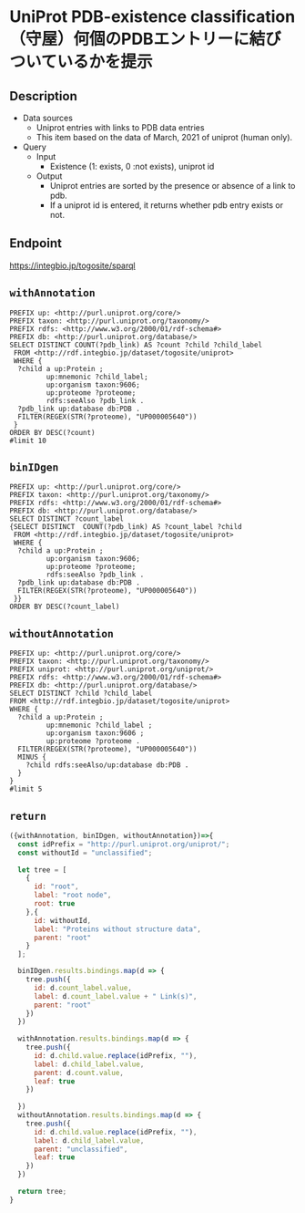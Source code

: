 # UniProt PDB-existence classification（守屋）何個のPDBエントリーに結びついているかを提示

## Description
 
- Data sources
    - Uniprot entries with links to PDB data entries
    - This item based on the data of March, 2021 of uniprot (human only).
- Query
    - Input
        - Existence (1: exists, 0 :not exists), uniprot id
    - Output
        - Uniprot entries are sorted by the presence or absence of a link to pdb.
        - If a uniprot id is entered, it returns whether pdb entry exists or not.

## Endpoint
https://integbio.jp/togosite/sparql

## `withAnnotation`
```sparql
PREFIX up: <http://purl.uniprot.org/core/>
PREFIX taxon: <http://purl.uniprot.org/taxonomy/>
PREFIX rdfs: <http://www.w3.org/2000/01/rdf-schema#>
PREFIX db: <http://purl.uniprot.org/database/>
SELECT DISTINCT COUNT(?pdb_link) AS ?count ?child ?child_label
 FROM <http://rdf.integbio.jp/dataset/togosite/uniprot>
 WHERE {
  ?child a up:Protein ;
         up:mnemonic ?child_label;
         up:organism taxon:9606;
         up:proteome ?proteome;
         rdfs:seeAlso ?pdb_link .
  ?pdb_link up:database db:PDB .
  FILTER(REGEX(STR(?proteome), "UP000005640"))
 }
ORDER BY DESC(?count)
#limit 10
```

## `binIDgen`
```sparql
PREFIX up: <http://purl.uniprot.org/core/>
PREFIX taxon: <http://purl.uniprot.org/taxonomy/>
PREFIX rdfs: <http://www.w3.org/2000/01/rdf-schema#>
PREFIX db: <http://purl.uniprot.org/database/>
SELECT DISTINCT ?count_label 
{SELECT DISTINCT  COUNT(?pdb_link) AS ?count_label ?child
 FROM <http://rdf.integbio.jp/dataset/togosite/uniprot>
 WHERE {
  ?child a up:Protein ;
         up:organism taxon:9606;
         up:proteome ?proteome;
         rdfs:seeAlso ?pdb_link .
  ?pdb_link up:database db:PDB .
  FILTER(REGEX(STR(?proteome), "UP000005640"))
 }}
ORDER BY DESC(?count_label)
```


## `withoutAnnotation`
```sparql
PREFIX up: <http://purl.uniprot.org/core/>
PREFIX taxon: <http://purl.uniprot.org/taxonomy/>
PREFIX uniprot: <http://purl.uniprot.org/uniprot/>
PREFIX rdfs: <http://www.w3.org/2000/01/rdf-schema#>
PREFIX db: <http://purl.uniprot.org/database/>
SELECT DISTINCT ?child ?child_label
FROM <http://rdf.integbio.jp/dataset/togosite/uniprot>
WHERE {
  ?child a up:Protein ;
         up:mnemonic ?child_label ;
         up:organism taxon:9606 ;
         up:proteome ?proteome .
  FILTER(REGEX(STR(?proteome), "UP000005640"))
  MINUS {
    ?child rdfs:seeAlso/up:database db:PDB . 
  }
}
#limit 5
```

## `return`
```javascript
({withAnnotation, binIDgen, withoutAnnotation})=>{
  const idPrefix = "http://purl.uniprot.org/uniprot/";
  const withoutId = "unclassified";
  
  let tree = [
    {
      id: "root",
      label: "root node",
      root: true
    },{
      id: withoutId,
      label: "Proteins without structure data",
      parent: "root"
    }
  ];  

  binIDgen.results.bindings.map(d => {
    tree.push({
      id: d.count_label.value,
      label: d.count_label.value + " Link(s)",
      parent: "root"
    })
  })
  
  withAnnotation.results.bindings.map(d => {
    tree.push({
      id: d.child.value.replace(idPrefix, ""),
      label: d.child_label.value,
      parent: d.count.value,
      leaf: true
    })
    
  })
  withoutAnnotation.results.bindings.map(d => {
    tree.push({
      id: d.child.value.replace(idPrefix, ""),
      label: d.child_label.value,
      parent: "unclassified",
      leaf: true
    })
  })
    
  return tree;
}
```